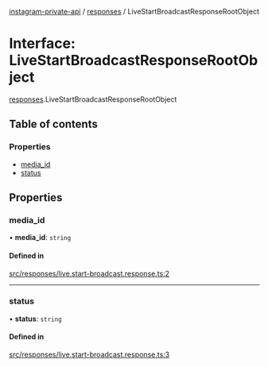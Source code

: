[instagram-private-api](../../README.md) / [responses](../../modules/responses.md) / LiveStartBroadcastResponseRootObject

# Interface: LiveStartBroadcastResponseRootObject

[responses](../../modules/responses.md).LiveStartBroadcastResponseRootObject

## Table of contents

### Properties

- [media\_id](LiveStartBroadcastResponseRootObject.md#media_id)
- [status](LiveStartBroadcastResponseRootObject.md#status)

## Properties

### media\_id

• **media\_id**: `string`

#### Defined in

[src/responses/live.start-broadcast.response.ts:2](https://github.com/Nerixyz/instagram-private-api/blob/4971f34/src/responses/live.start-broadcast.response.ts#L2)

___

### status

• **status**: `string`

#### Defined in

[src/responses/live.start-broadcast.response.ts:3](https://github.com/Nerixyz/instagram-private-api/blob/4971f34/src/responses/live.start-broadcast.response.ts#L3)
